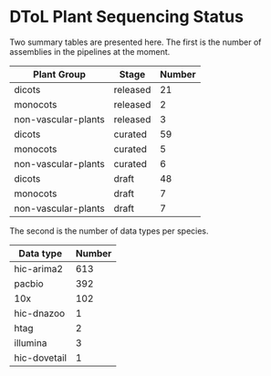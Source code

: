 # DToL Plant Sequencing Status

Two summary tables are presented here. The first is the number of assemblies in the pipelines at the moment.

| Plant Group | Stage | Number |
| --- | --- | --- |
| dicots | released | 21 |
| monocots | released | 2 |
| non-vascular-plants | released | 3 |
| dicots | curated | 59 |
| monocots | curated | 5 |
| non-vascular-plants | curated | 6 |
| dicots | draft | 48 |
| monocots | draft | 7 |
| non-vascular-plants | draft | 7 |

The second is the number of data types per species.

| Data type | Number |
| --- | --- |
| hic-arima2 | 613 |
| pacbio | 392 |
| 10x | 102 |
| hic-dnazoo | 1 |
| htag | 2 |
| illumina | 3 |
| hic-dovetail | 1 |
